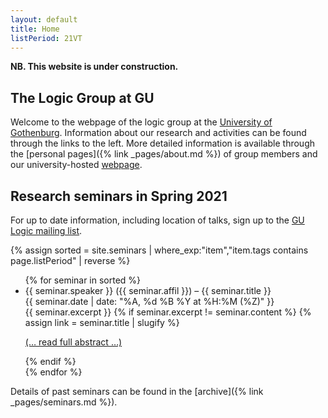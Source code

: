 ```yaml
---
layout: default
title: Home
listPeriod: 21VT
---
```

**NB. This website is under construction.**

## The Logic Group at GU

Welcome to the webpage of the logic group at the [University of Gothenburg](https://www.gu.se).
Information about our research and activities can be found through the links to the left.
More detailed information is available through the [personal pages]({% link _pages/about.md %}) of group members and our university-hosted [webpage](https://www.gu.se/en/flov/our-research/research-areas/research-in-logic-and-mathematical-methodology).

## Research seminars in Spring 2021

For up to date information, including location of talks, sign up to the [GU Logic mailing list](https://listserv.gu.se/sympa/subscribe/logic).

{% assign sorted = site.seminars | where_exp:"item","item.tags contains page.listPeriod" | reverse %}
<ul class="seminar">
  {% for seminar in sorted %}
    <li>
      <span class="seminar-speaker">{{ seminar.speaker }}</span> (<span class="seminar-affil">{{ seminar.affil }}</span>) – <span class="seminar-title">{{ seminar.title }}</span>
      <div class="seminar-date">{{ seminar.date | date: "%A, %d %B %Y at %H:%M (%Z)" }}</div>
      <div class="abstract">{{ seminar.excerpt }}
      {% if seminar.excerpt != seminar.content %}
        {% assign link = seminar.title | slugify %}
        <p><a href="{% link _pages/seminars.md %}#{{ link }}">(&#8230; read full abstract &#8230;)</a></p>
      {% endif %}
      </div>
    </li>
  {% endfor %}
</ul>

Details of past seminars can be found in the [archive]({% link _pages/seminars.md %}).
